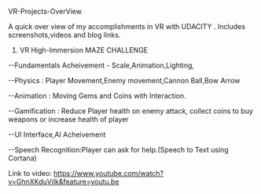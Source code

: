 VR-Projects-OverView

A quick over view of my accomplishments in VR with UDACITY . Includes screenshots,videos and blog links. 

1) VR High-Immersion MAZE CHALLENGE

 --Fundamentals Acheivement - Scale,Animation,Lighting,
 
 --Physics : Player Movement,Enemy movement,Cannon Ball,Bow Arrow 
 
 --Animation : Moving Gems and Coins with Interaction.
 
 --Gamification : Reduce Player health on enemy attack, collect coins to buy weapons or increase health of player
 
 --UI Interface,AI Acheivement 
 
 --Speech Recognition:Player can ask for help.(Speech to Text using Cortana)
 
Link to video:
         https://www.youtube.com/watch?v=GhnXKduVilk&feature=youtu.be

